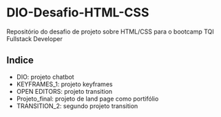 # DIO-Desafio-HTML-CSS
Repositório do desafio de projeto sobre HTML/CSS para o bootcamp TQI Fullstack Developer

## Indice
- DIO: projeto chatbot
- KEYFRAMES_1: projeto keyframes
- OPEN EDITORS: projeto transition
- Projeto_final: projeto de land page como portifólio
- TRANSITION_2: segundo projeto transition
